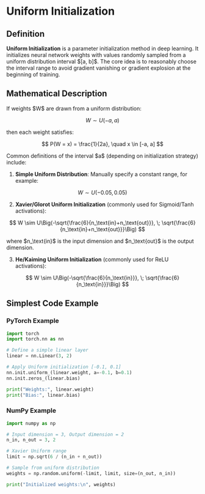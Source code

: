 
# Uniform Initialization
## Definition

**Uniform Initialization** is a parameter initialization method in deep learning. It initializes neural network weights with values randomly sampled from a uniform distribution interval $\[a, b]\$.
The core idea is to reasonably choose the interval range to avoid gradient vanishing or gradient explosion at the beginning of training.

## Mathematical Description

If weights \$W\$ are drawn from a uniform distribution:

$$
W \sim U(-a, a)
$$

then each weight satisfies:

$$
P(W = x) = \frac{1}{2a}, \quad x \in [-a, a]
$$

Common definitions of the interval \$a\$ (depending on initialization strategy) include:

1. **Simple Uniform Distribution**:
   Manually specify a constant range, for example:

$$
W \sim U(-0.05, 0.05)
$$

2. **Xavier/Glorot Uniform Initialization** (commonly used for Sigmoid/Tanh activations):

$$
W \sim U\Big(-\sqrt{\frac{6}{n_\text{in}+n_\text{out}}}, \; \sqrt{\frac{6}{n_\text{in}+n_\text{out}}}\Big)
$$

where \$n\_\text{in}\$ is the input dimension and \$n\_\text{out}\$ is the output dimension.

3. **He/Kaiming Uniform Initialization** (commonly used for ReLU activations):

$$
W \sim U\Big(-\sqrt{\frac{6}{n_\text{in}}}, \; \sqrt{\frac{6}{n_\text{in}}}\Big)
$$

## Simplest Code Example

### PyTorch Example

```python
import torch
import torch.nn as nn

# Define a simple linear layer
linear = nn.Linear(3, 2)

# Apply Uniform initialization [-0.1, 0.1]
nn.init.uniform_(linear.weight, a=-0.1, b=0.1)
nn.init.zeros_(linear.bias)

print("Weights:", linear.weight)
print("Bias:", linear.bias)
```

### NumPy Example

```python
import numpy as np

# Input dimension = 3, Output dimension = 2
n_in, n_out = 3, 2

# Xavier Uniform range
limit = np.sqrt(6 / (n_in + n_out))

# Sample from uniform distribution
weights = np.random.uniform(-limit, limit, size=(n_out, n_in))

print("Initialized weights:\n", weights)
```



